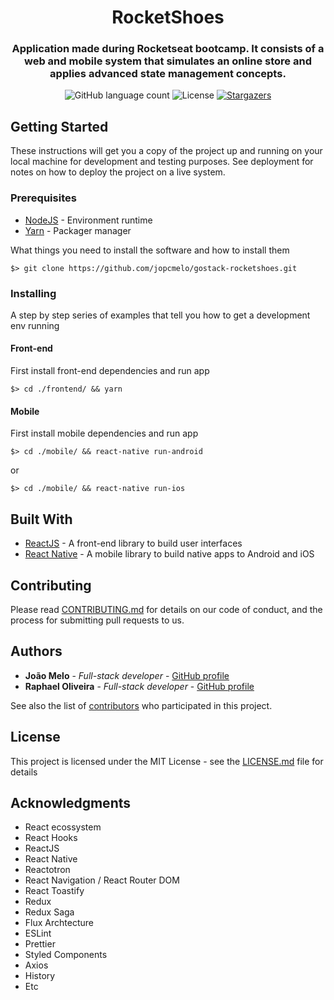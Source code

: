 <h1 align="center">
  RocketShoes
</h1>

<h3 align="center">
Application made during Rocketseat bootcamp. It consists of a web and mobile system that simulates an online store and applies advanced state management concepts.
</h3>

<p align="center">
  <img alt="GitHub language count" src="https://img.shields.io/github/languages/count/jopcmelo/gostack-rocketshoes?color=%2304D361">

  <img alt="License" src="https://img.shields.io/badge/license-MIT-%2304D361">

  <a href="https://github.com/jopcmelo/gostack-gympoint/stargazers">
    <img alt="Stargazers" src="https://img.shields.io/github/stars/jopcmelo/gostack-rocketshoes?style=social">
  </a>
</p>

## Getting Started

These instructions will get you a copy of the project up and running on your local machine for development and testing purposes. See deployment for notes on how to deploy the project on a live system.

### Prerequisites
- [NodeJS](https://nodejs.org/en/) - Environment runtime
- [Yarn](https://yarnpkg.com/en/docs/install) - Packager manager

What things you need to install the software and how to install them

```
$> git clone https://github.com/jopcmelo/gostack-rocketshoes.git
```

### Installing

A step by step series of examples that tell you how to get a development env running

#### Front-end
First install front-end dependencies and run app
```
$> cd ./frontend/ && yarn
```

#### Mobile
First install mobile dependencies and run app
```
$> cd ./mobile/ && react-native run-android
```
or
```
$> cd ./mobile/ && react-native run-ios
```

## Built With

* [ReactJS](https://pt-br.reactjs.org/) - A front-end library to build user interfaces
* [React Native](https://facebook.github.io/react-native/) - A mobile library to build native apps to Android and iOS

## Contributing

Please read [CONTRIBUTING.md](https://gist.github.com/PurpleBooth/b24679402957c63ec426) for details on our code of conduct, and the process for submitting pull requests to us.

## Authors

* **João Melo** - *Full-stack developer* - [GitHub profile](https://github.com/jopcmelo)
* **Raphael Oliveira** - *Full-stack developer* - [GitHub profile](https://github.com/RaphaelOliveiraMoura)

See also the list of [contributors](https://github.com/jopcmelo/gostack-gobarber/contributors) who participated in this project.

## License

This project is licensed under the MIT License - see the [LICENSE.md](LICENSE.md) file for details

## Acknowledgments
* React ecossystem
* React Hooks
* ReactJS
* React Native
* Reactotron
* React Navigation / React Router DOM
* React Toastify
* Redux
* Redux Saga
* Flux Archtecture
* ESLint
* Prettier
* Styled Components
* Axios
* History
* Etc
